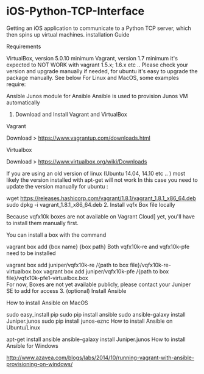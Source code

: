 # iOS-Python-TCP-Interface
Getting an iOS application to communicate to a Python TCP server, which then spins up virtual machines.
installation Guide

Requirements

VirtualBox, version 5.0.10 minimum
Vagrant, version 1.7 minimum
it's expected to NOT WORK with vagrant 1.5.x; 1.6.x etc .. Please check your version and upgrade manually if needed, for ubuntu it's easy to upgrade the package manually. See below
For Linux and MacOS, some examples require:

Ansible
Junos module for Ansible
Ansible is used to provision Junos VM automatically
1. Download and Install Vagrant and VirtualBox

Vagrant

Download > https://www.vagrantup.com/downloads.html

Virtualbox

Download > https://www.virtualbox.org/wiki/Downloads

If you are using an old version of linux (Ubuntu 14.04, 14.10 etc .. ) most likely the version installed with apt-get will not work In this case you need to update the version manually
for ubuntu :

wget https://releases.hashicorp.com/vagrant/1.8.1/vagrant_1.8.1_x86_64.deb
sudo dpkg -i vagrant_1.8.1_x86_64.deb
2. Install vqfx Box file locally

Because vqfx10k boxes are not available on Vagrant Cloud] yet, you'll have to install them manually first.

You can install a box with the command

vagrant box add {box name} {box path}
Both vqfx10k-re and vqfx10k-pfe need to be installed

vagrant box add juniper/vqfx10k-re /{path to box file}/vqfx10k-re-virtualbox.box
vagrant box add juniper/vqfx10k-pfe /{path to box file}/vqfx10k-pfe1-virtualbox.box  
For now, Boxes are not yet available publicly, please contact your Juniper SE to add for access
3. (optional) Install Ansible

How to install Ansible on MacOS

sudo easy_install pip
sudo pip install ansible
sudo ansible-galaxy install Juniper.junos
sudo pip install junos-eznc
How to install Ansible on Ubuntu/Linux

apt-get install ansible
ansible-galaxy install Juniper.junos
How to install Ansible for Windows

http://www.azavea.com/blogs/labs/2014/10/running-vagrant-with-ansible-provisioning-on-windows/
